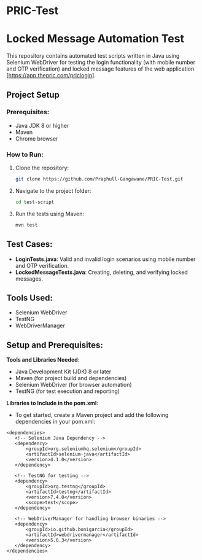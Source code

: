 # PRIC-Test
# Locked Message Automation Test

This repository contains automated test scripts written in Java using Selenium WebDriver for testing the login functionality (with mobile number and OTP verification) and locked message features of the web application [https://app.thepric.com/priclogin].

## Project Setup

### Prerequisites:
- Java JDK 8 or higher
- Maven
- Chrome browser

### How to Run:
1. Clone the repository:
    ```bash
    git clone https://github.com/Praphull-Gangawane/PRIC-Test.git
    ```
2. Navigate to the project folder:
    ```bash
    cd test-script
    ```
3. Run the tests using Maven:
    ```bash
    mvn test
    ```

## Test Cases:
- **LoginTests.java**: Valid and invalid login scenarios using mobile number and OTP verification.
- **LockedMessageTests.java**: Creating, deleting, and verifying locked messages.

## Tools Used:
- Selenium WebDriver
- TestNG
- WebDriverManager

## Setup and Prerequisites:
 **Tools and Libraries Needed**:
- Java Development Kit (JDK) 8 or later
- Maven (for project build and dependencies)
- Selenium WebDriver (for browser automation)
- TestNG (for test execution and reporting)
  
 **Libraries to Include in the pom.xml**:
- To get started, create a Maven project and add the following dependencies in your pom.xml:

 ```
<dependencies>
    <!-- Selenium Java Dependency -->
    <dependency>
        <groupId>org.seleniumhq.selenium</groupId>
        <artifactId>selenium-java</artifactId>
        <version>4.1.0</version>
    </dependency>

    <!-- TestNG for testing -->
    <dependency>
        <groupId>org.testng</groupId>
        <artifactId>testng</artifactId>
        <version>7.4.0</version>
        <scope>test</scope>
    </dependency>

    <!-- WebDriverManager for handling browser binaries -->
    <dependency>
        <groupId>io.github.bonigarcia</groupId>
        <artifactId>webdrivermanager</artifactId>
        <version>5.0.3</version>
    </dependency>
</dependencies>
